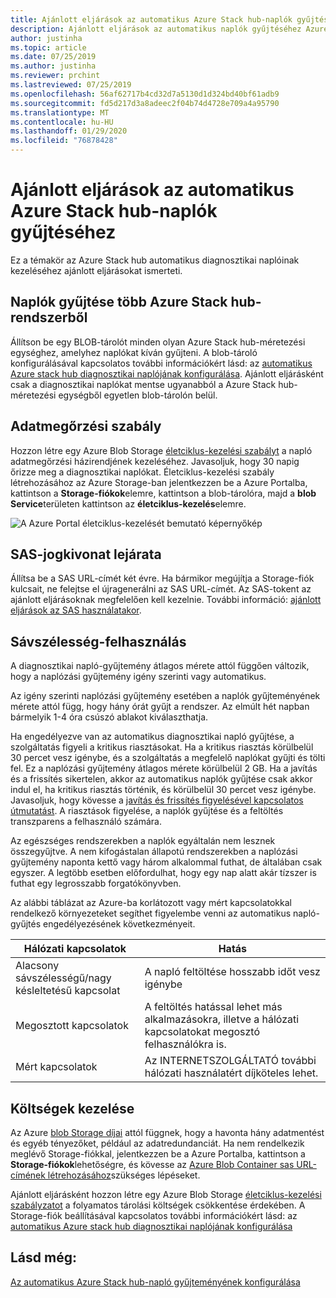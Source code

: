 ```yaml
---
title: Ajánlott eljárások az automatikus Azure Stack hub-naplók gyűjtéséhez
description: Ajánlott eljárások az automatikus naplók gyűjtéséhez Azure Stack hub Súgó és támogatás szolgáltatásban
author: justinha
ms.topic: article
ms.date: 07/25/2019
ms.author: justinha
ms.reviewer: prchint
ms.lastreviewed: 07/25/2019
ms.openlocfilehash: 56af62717b4cd32d7a5130d1d324bd40bf61adb9
ms.sourcegitcommit: fd5d217d3a8adeec2f04b74d4728e709a4a95790
ms.translationtype: MT
ms.contentlocale: hu-HU
ms.lasthandoff: 01/29/2020
ms.locfileid: "76878428"
---
```

# <a name="best-practices-for-automatic-azure-stack-hub-log-collection"></a>Ajánlott eljárások az automatikus Azure Stack hub-naplók gyűjtéséhez 

Ez a témakör az Azure Stack hub automatikus diagnosztikai naplóinak kezeléséhez ajánlott eljárásokat ismerteti. 

## <a name="collecting-logs-from-multiple-azure-stack-hub-systems"></a>Naplók gyűjtése több Azure Stack hub-rendszerből

Állítson be egy BLOB-tárolót minden olyan Azure Stack hub-méretezési egységhez, amelyhez naplókat kíván gyűjteni. A blob-tároló konfigurálásával kapcsolatos további információkért lásd: az [automatikus Azure stack hub diagnosztikai naplójának konfigurálása](azure-stack-configure-automatic-diagnostic-log-collection.md). Ajánlott eljárásként csak a diagnosztikai naplókat mentse ugyanabból a Azure Stack hub-méretezési egységből egyetlen blob-tárolón belül. 

## <a name="retention-policy"></a>Adatmegőrzési szabály

Hozzon létre egy Azure Blob Storage [életciklus-kezelési szabályt](https://docs.microsoft.com/azure/storage/blobs/storage-lifecycle-management-concepts) a napló adatmegőrzési házirendjének kezeléséhez. Javasoljuk, hogy 30 napig őrizze meg a diagnosztikai naplókat. Életciklus-kezelési szabály létrehozásához az Azure Storage-ban jelentkezzen be a Azure Portalba, kattintson a **Storage-fiókok**elemre, kattintson a blob-tárolóra, majd a **blob Service**területen kattintson az **életciklus-kezelés**elemre.

![A Azure Portal életciklus-kezelését bemutató képernyőkép](media/azure-stack-automatic-log-collection/blob-storage-lifecycle-management.png)


## <a name="sas-token-expiration"></a>SAS-jogkivonat lejárata

Állítsa be a SAS URL-címét két évre. Ha bármikor megújítja a Storage-fiók kulcsait, ne felejtse el újragenerálni az SAS URL-címét. Az SAS-tokent az ajánlott eljárásoknak megfelelően kell kezelnie. További információ: [ajánlott eljárások az SAS használatakor](https://docs.microsoft.com/azure/storage/common/storage-dotnet-shared-access-signature-part-1#best-practices-when-using-sas).


## <a name="bandwidth-consumption"></a>Sávszélesség-felhasználás

A diagnosztikai napló-gyűjtemény átlagos mérete attól függően változik, hogy a naplózási gyűjtemény igény szerinti vagy automatikus. 

Az igény szerinti naplózási gyűjtemény esetében a naplók gyűjteményének mérete attól függ, hogy hány órát gyűjt a rendszer. Az elmúlt hét napban bármelyik 1-4 óra csúszó ablakot kiválaszthatja. 

Ha engedélyezve van az automatikus diagnosztikai napló gyűjtése, a szolgáltatás figyeli a kritikus riasztásokat. Ha a kritikus riasztás körülbelül 30 percet vesz igénybe, és a szolgáltatás a megfelelő naplókat gyűjti és tölti fel. Ez a naplózási gyűjtemény átlagos mérete körülbelül 2 GB. Ha a javítás és a frissítés sikertelen, akkor az automatikus naplók gyűjtése csak akkor indul el, ha kritikus riasztás történik, és körülbelül 30 percet vesz igénybe. Javasoljuk, hogy kövesse a [javítás és frissítés figyelésével kapcsolatos útmutatást](azure-stack-updates.md).
A riasztások figyelése, a naplók gyűjtése és a feltöltés transzparens a felhasználó számára. 



Az egészséges rendszerekben a naplók egyáltalán nem lesznek összegyűjtve. A nem kifogástalan állapotú rendszerekben a naplózási gyűjtemény naponta kettő vagy három alkalommal futhat, de általában csak egyszer. A legtöbb esetben előfordulhat, hogy egy nap alatt akár tízszer is futhat egy legrosszabb forgatókönyvben.  

Az alábbi táblázat az Azure-ba korlátozott vagy mért kapcsolatokkal rendelkező környezeteket segíthet figyelembe venni az automatikus napló-gyűjtés engedélyezésének következményeit.

| Hálózati kapcsolatok | Hatás |
|--------------------|--------|
| Alacsony sávszélességű/nagy késleltetésű kapcsolat | A napló feltöltése hosszabb időt vesz igénybe | 
| Megosztott kapcsolatok | A feltöltés hatással lehet más alkalmazásokra, illetve a hálózati kapcsolatokat megosztó felhasználókra is. |
| Mért kapcsolatok | Az INTERNETSZOLGÁLTATÓ további hálózati használatért díjköteles lehet. |


## <a name="managing-costs"></a>Költségek kezelése

Az Azure [blob Storage díjai](https://azure.microsoft.com/pricing/details/storage/blobs/) attól függnek, hogy a havonta hány adatmentést és egyéb tényezőket, például az adatredundanciát. Ha nem rendelkezik meglévő Storage-fiókkal, jelentkezzen be a Azure Portalba, kattintson a **Storage-fiókok**lehetőségre, és kövesse az [Azure Blob Container sas URL-címének létrehozásához](azure-stack-configure-automatic-diagnostic-log-collection.md)szükséges lépéseket.

Ajánlott eljárásként hozzon létre egy Azure Blob Storage [életciklus-kezelési szabályzatot](https://docs.microsoft.com/azure/storage/blobs/storage-lifecycle-management-concepts) a folyamatos tárolási költségek csökkentése érdekében. A Storage-fiók beállításával kapcsolatos további információkért lásd: az [automatikus Azure stack hub diagnosztikai naplójának konfigurálása](azure-stack-configure-automatic-diagnostic-log-collection.md)

## <a name="see-also"></a>Lásd még:

[Az automatikus Azure Stack hub-napló gyűjteményének konfigurálása](azure-stack-best-practices-automatic-diagnostic-log-collection.md)

